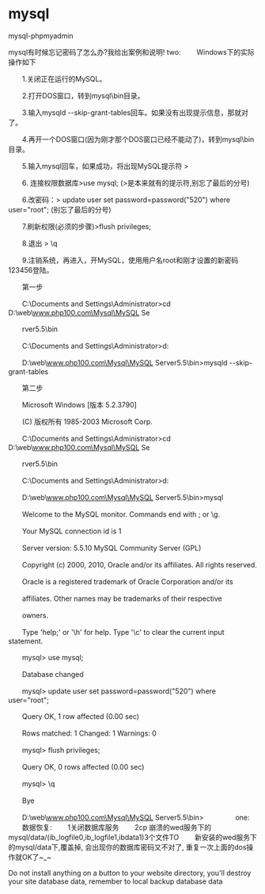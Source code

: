 mysql
=====

mysql-phpmyadmin



mysql有时候忘记密码了怎么办?我给出案例和说明!
two:
　　Windows下的实际操作如下

　　1.关闭正在运行的MySQL。

　　2.打开DOS窗口，转到mysql\bin目录。

　　3.输入mysqld --skip-grant-tables回车。如果没有出现提示信息，那就对了。

　　4.再开一个DOS窗口(因为刚才那个DOS窗口已经不能动了)，转到mysql\bin目录。

　　5.输入mysql回车，如果成功，将出现MySQL提示符 >

　　6. 连接权限数据库>use mysql; (>是本来就有的提示符,别忘了最后的分号)

　　6.改密码：> update user set password=password("520") where user="root"; (别忘了最后的分号)

　　7.刷新权限(必须的步骤)>flush privileges;

　　8.退出 > \q

　　9.注销系统，再进入，开MySQL，使用用户名root和刚才设置的新密码123456登陆。

　　第一步

　　C:\Documents and Settings\Administrator>cd D:\web\www.php100.com\Mysql\MySQL Se

　　rver5.5\bin

　　C:\Documents and Settings\Administrator>d:

　　D:\web\www.php100.com\Mysql\MySQL Server5.5\bin>mysqld --skip-grant-tables

　　第二步

　　Microsoft Windows [版本 5.2.3790]

　　(C) 版权所有 1985-2003 Microsoft Corp.

　　C:\Documents and Settings\Administrator>cd D:\web\www.php100.com\Mysql\MySQL Se

　　rver5.5\bin

　　C:\Documents and Settings\Administrator>d:

　　D:\web\www.php100.com\Mysql\MySQL Server5.5\bin>mysql

　　Welcome to the MySQL monitor. Commands end with ; or \g.

　　Your MySQL connection id is 1

　　Server version: 5.5.10 MySQL Community Server (GPL)

　　Copyright (c) 2000, 2010, Oracle and/or its affiliates. All rights reserved.

　　Oracle is a registered trademark of Oracle Corporation and/or its

　　affiliates. Other names may be trademarks of their respective

　　owners.

　　Type 'help;' or '\h' for help. Type '\c' to clear the current input statement.

　　mysql> use mysql;

　　Database changed

　　mysql> update user set password=password("520") where user="root";

　　Query OK, 1 row affected (0.00 sec)

　　Rows matched: 1 Changed: 1 Warnings: 0

　　mysql> flush privileges;

　　Query OK, 0 rows affected (0.00 sec)

　　mysql> \q

　　Bye

　　D:\web\www.php100.com\Mysql\MySQL Server5.5\bin>
　　
　　one:
　　数据恢复:
　　1关闭数据库服务
　　2cp  崩溃的wed服务下的mysql/data/(ib_logfile0,ib_logfile1,ibdata1)3个文件TO
　　新安装的wed服务下的mysql/data下,覆盖掉, 会出现你的数据库密码又不对了, 重复一次上面的dos操作就OK了~_~
　　

Do not install anything on a button to your website directory, you'll destroy your site database data, remember to local backup database data
